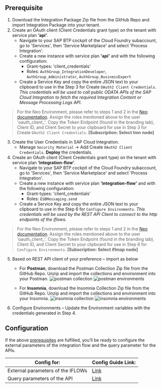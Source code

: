 ## Prerequisite

1. Download the Integration Package Zip file from the GitHub Repo and import Integration Package into your tenant.
2. Create an OAuth client (Client Credentials grant type) on the tenant with service plan **‘api’**.
    - Navigate to your SAP BTP cockpit of the Cloud Foundry subaccount, go to 'Services', then 'Service Marketplace' and select 'Process Integration'.
    - Create a new instance with service plan **'api'** and with the following configuration:
        - Grant-types: 'client_credentials'
        - Roles: `AuthGroup_IntegrationDeveloper`, `AuthGroup_Administrator`, `AuthGroup_BusinessExpert`
    - Create a Service Key and copy the entire JSON text to your clipboard to use in the Step 3 for Create `OAuth2 Client Credentials`. *This credentials will be used to call public ODATA APIs of the SAP Cloud Integration to fetch the required Integration Content or Message Processing Logs API.*     
>  For the Neo Environment, please refer to steps 1 and 2 in the [Neo documentation](https://help.sap.com/docs/cloud-integration/sap-cloud-integration/setting-up-oauth-inbound-authentication-with-client-credentials-grant-for-api-clients). Assign the roles mentioned above to the user 'oauth_client_<client ID>'. Copy the Token Endpoint (found in the branding tab), Client ID, and Client Secret to your clipboard for use in Step 3 for Create `OAuth2 Client Credentials`. **[Subscription: Select tmn node]**
3. Create the User Credentials in SAP Cloud Integration.
    - Manage `Security Material` -> Add Create `OAuth2 Client Credentials`. **Deploy** the credentials.
4. Create an OAuth client (Client Credentials grant type) on the tenant with service plan **‘integration-flow’**. 
    - Navigate to your SAP BTP cockpit of the Cloud Foundry subaccount, go to 'Services', then 'Service Marketplace' and select 'Process Integration'.
    - Create a new instance with service plan **'integration-flow'** and with the following configuration:
        - Grant-types: 'client_credentials'
        - Roles: `ESBMessaging.send`
    - Create a Service Key and copy the entire JSON text to your clipboard to use in the Step 6 for `Configure Environments`. *This credentials will be used by the REST API Client to connect to the http endpoints of the iflows.*     
>  For the Neo Environment, please refer to steps 1 and 2 in the [Neo documentation](https://help.sap.com/docs/cloud-integration/sap-cloud-integration/oauth-client-credentials-grant#configuring-oauth-with-a-client-credentials-grant). Assign the roles mentioned above to the user 'oauth_client_<client ID>'. Copy the Token Endpoint (found in the branding tab), Client ID, and Client Secret to your clipboard for use in Step 6 for `Configure Environments`. **[Subscription: Select iflmap node]**
5. Based on REST API client of your preference – import as below
   - For **Postman**, download the Postman Collection Zip file from the GitHub Repo. Unzip and import the collections and environment into your Postman.
      ![postman collection](https://github.com/nesun3/table-based-ui-sap-cloud-integration/assets/93763073/8c58673e-0d27-42de-a6de-9cf95eec2512)
      ![postman environments](https://github.com/nesun3/table-based-ui-sap-cloud-integration/assets/93763073/36dda688-c27a-4340-8779-fd075945895a)
    
   - For **Insomnia**, download the Insomnia Collection Zip file from the GitHub Repo. Unzip and import the collections and environment into your Insomnia.
     ![insomnia collection](https://github.com/nesun3/table-based-ui-sap-cloud-integration/assets/93763073/3f24158c-cc17-4a87-b180-7be77dd67583)
     ![insomnia environments](https://github.com/nesun3/table-based-ui-sap-cloud-integration/assets/93763073/775e738b-da39-4597-b482-548bfa81e518)
6. Configure Environments – Update the Environment variables with the credentials generated in Step 4.


## Configuration

If the above [prerequisites](#prerequisite) are fulfilled, you’ll be ready to configure the external parameters of the integration flow and the query parameter for the APIs.

| Config for:                       | Config Guide Link:                                                                                                       |
|-----------------------------------|--------------------------------------------------------------------------------------------------------------------------|
| External parameters of the IFLOWs | [Link](https://github.com/nesun3/table-based-ui-sap-cloud-integration/blob/main/.config/External%20parameters.md#external-parmeter-configuration-on-sap-cloud-integration)|
| Query parameters of the API       | [Link](https://github.com/nesun3/table-based-ui-sap-cloud-integration/blob/main/.config/Query%20parameters.md#endpoints) |
